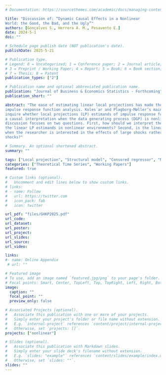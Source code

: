 ```yaml
---
# Documentation: https://sourcethemes.com/academic/docs/managing-content/

title: "Discussion of: “Dynamic Causal Effects in a Nonlinear
World: the Good, the Bad, and the Ugly”"
authors: [Gonçalves S., Herrera A. M., Pesavento E.]
date: 2024-5-1
doi: ""

# Schedule page publish date (NOT publication's date).
publishDate: 2025-5-21

# Publication type.
# Legend: 0 = Uncategorized; 1 = Conference paper; 2 = Journal article;
# 3 = Preprint / Working Paper; 4 = Report; 5 = Book; 6 = Book section;
# 7 = Thesis; 8 = Patent
publication_types: ["2"]

# Publication name and optional abbreviated publication name.
publication: "Journal of Business & Economics Statistics - Forthcoming"
publication_short: ""

abstract: "The ease of estimating linear local projections has made them a popular tool for
impulse response function analysis. Koles´ar and Plagborg-Møller’s main goal is to
inquire whether local projections (LP) estimands of impulse response functions have
a causal interpretation when the data generating process (DGP) is nonlinear. This
discussion focuses on two questions. First, how should we interpret the magnitude of
the linear LP estimands in nonlinear environments? Second, is the linear LP useful
when the researcher is interested in the effects of large shocks rather than small
shocks?"

# Summary. An optional shortened abstract.
summary: ""

tags: ["Local projection", "Structural model", "Censored regressor", "Nonlinear transformation", "Nonlinear responses", "Monte Carlo integration"]
categories: ["Theoretical Time Series", "Working Papers"]
featured: true

# Custom links (optional).
#   Uncomment and edit lines below to show custom links.
# links:
# - name: Follow
#   url: https://twitter.com
#   icon_pack: fab
#   icon: twitter

url_pdf: "files/GHKP2025.pdf"
url_code: 
url_dataset:
url_poster:
url_project:
url_slides:
url_source:
url_video:

links: 
#- name: Online Appendix
 # url: ""

# Featured image
# To use, add an image named `featured.jpg/png` to your page's folder. 
# Focal points: Smart, Center, TopLeft, Top, TopRight, Left, Right, BottomLeft, Bottom, BottomRight.
image:
  caption: ""
  focal_point: ""
  preview_only: false

# Associated Projects (optional).
#   Associate this publication with one or more of your projects.
#   Simply enter your project's folder or file name without extension.
#   E.g. `internal-project` references `content/project/internal-project/index.md`.
#   Otherwise, set `projects: []`.
projects: ["nonlinear"]

# Slides (optional).
#   Associate this publication with Markdown slides.
#   Simply enter your slide deck's filename without extension.
#   E.g. `slides: "example"` references `content/slides/example/index.md`.
#   Otherwise, set `slides: ""`.
slides: ""
---
```





